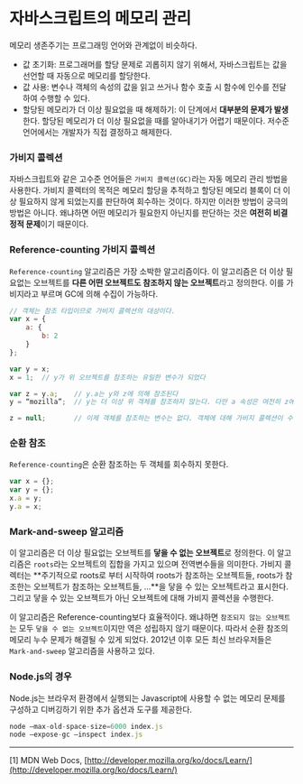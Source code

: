 # 자바스크립트의 메모리 관리

메모리 생존주기는 프로그래밍 언어와 관계없이 비슷하다.

- 값 초기화: 프로그래머를 할당 문제로 괴롭히지 않기 위해서, 자바스크립트는 값을 선언할 때 자동으로 메모리를 할당한다.
- 값 사용: 변수나 객체의 속성의 값을 읽고 쓰거나 함수 호출 시 함수에 인수를 전달하여 수행할 수 있다.
- 할당된 메모리가 더 이상 필요없을 때 해제하기: 이 단계에서 **대부분의 문제가 발생**한다. 할당된 메모리가 더 이상 필요없을 때를 알아내기가 어렵기 때문이다. 저수준 언어에서는 개발자가 직접 결정하고 해제한다.

### 가비지 콜렉션

자바스크립트와 같은 고수준 언어들은 `가비지 콜렉션(GC)`라는 자동 메모리 관리 방법을 사용한다. 가비지 콜렉터의 목적은 메모리 할당을 추적하고 할당된 메모리 블록이 더 이상 필요하지 않게 되었는지를 판단하여 회수하는 것이다. 하지만 이러한 방법이 궁극의 방법은 아니다. 왜냐하면 어떤 메모리가 필요한지 아닌지를 판단하는 것은 **여전히 비결정적 문제**이기 때문이다.

### Reference-counting 가비지 콜렉션

`Reference-counting` 알고리즘은 가장 소박한 알고리즘이다. 이 알고리즘은 더 이상 필요없는 오브젝트를 **다른 어떤 오브젝트도 참조하지 않는 오브젝트**라고 정의한다. 이를 가비지라고 부르며 GC에 의해 수집이 가능하다.

```jsx
// 객체는 참조 타입이므로 가비지 콜렉션의 대상이다.
var x = {
	a: {
		b: 2
	}
};

var y = x;
x = 1;	// y가 위 오브젝트를 참조하는 유일한 변수가 되었다

var z = y.a;	// y.a는 y와 z에 의해 참조된다
y = “mozilla”;	// y는 더 이상 위 객체를 참조하지 않는다. 다만 a 속성은 여전히 z에 의해 참조된다.

z = null;		// 이제 객체를 참조하는 변수는 없다. 객체에 대해 가비지 콜렉션이 수행된다.
```

### 순환 참조

`Reference-counting`은 순환 참조하는 두 객체를 회수하지 못한다.

```jsx
var x = {};
var y = {};
x.a = y;
y.a = x;
```

### Mark-and-sweep 알고리즘

이 알고리즘은 더 이상 필요없는 오브젝트를 **닿을 수 없는 오브젝트**로 정의한다. 이 알고리즘은 `roots`라는 오브젝트의 집합을 가지고 있으며 전역변수들을 의미한다. 가비지 콜렉터는 **주기적으로 roots로 부터 시작하여 roots가 참조하는 오브젝트들, roots가 참조한는 오브젝트가 참조하는 오브젝트들, …**을 닿을 수 있는 오브젝트라고 표시한다. 그리고 닿을 수 있는 오브젝트가 아닌 오브젝트에 대해 가비지 콜렉션을 수행한다.

이 알고리즘은 Reference-counting보다 효율적이다. 왜냐하면 `참조되지 않는 오브젝트`는 모두 `닿을 수 없는 오브젝트`이지만 역은 성립하지 않기 때문이다. 따라서 순환 참조의 메모리 누수 문제가 해결될 수 있게 되었다. 2012년 이후 모든 최신 브라우저들은 `Mark-and-sweep` 알고리즘을 사용하고 있다.

### Node.js의 경우

Node.js는 브라우저 환경에서 실행되는 Javascript에 사용할 수 없는 메모리 문제를 구성하고 디버깅하기 위한 추가 옵션과 도구를 제공한다.

```jsx
node —max-old-space-size=6000 index.js
node —expose-gc —inspect index.js
```

---

[1] MDN Web Docs, [http://developer.mozilla.org/ko/docs/Learn/](http://developer.mozilla.org/ko/docs/Learn/)
